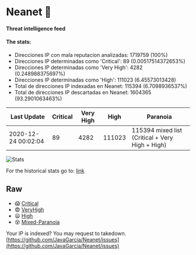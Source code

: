 # Neanet :hocho:
#### Threat intelligence feed
#### The stats:

- Direcciones IP con mala reputacion analizadas: 1719759 (100%)
- Direcciones IP determinadas como 'Critical':  89 (0.00517514372653%)
- Direcciones IP determinadas como 'Very High':  4282 (0.248988375697%)
- Direcciones IP determinadas como 'High':  111023 (6.45573013428)
- Total de direcciones IP indexadas en Neanet:  115394 (6.7098936537%)
- Total de direcciones IP descartadas en Neanet:  1604365 (93.2901063463%)

| Last Update | Critical | Very High | High | Paranoia |
| --- | --- | --- | --- | --- |
| 2020-12-24 00:02:04 | 89 | 4282 | 111023 | 115394 mixed list (Critical + Very High + High)|

![Stats](https://docs.google.com/spreadsheets/d/e/2PACX-1vSnaNMIXVabIpDJjufMlzH7poXnshF3mgd8Is1g9ytUEzVsP5my4Trn8f-xkoLLQ38xpL3HtmUexLo6/pubchart?oid=501124687&format=image)

For the historical stats go to: [link](/stats.csv)
## Raw
- :scream: [Critical](https://raw.githubusercontent.com/JavaGarcia/Neanet/master/blacklists/neanet_critical.txt)
- :fearful: [VeryHigh](https://raw.githubusercontent.com/JavaGarcia/Neanet/master/blacklists/neanet_veryHigh.txtt)
- :frowning: [High](https://raw.githubusercontent.com/JavaGarcia/Neanet/master/blacklists/neanet_high.txt)
- :dizzy_face: [Mixed-Paranoia](https://raw.githubusercontent.com/JavaGarcia/Neanet/master/blacklists/neanet_all.txt)


Your IP is indexed? You may request to takedown. [https://github.com/JavaGarcia/Neanet/issues](https://github.com/JavaGarcia/Neanet/issues)

















































































































































































































































































































































































































































































































































































































































































































































































































































































































































































































































































































































































































































































































































































































































































































































































































































































































































































































































































































































































































































































































































































































































































































































































































































































































































































































































































































































































































































































































































































































































































































